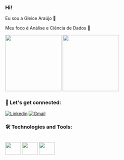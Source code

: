 ### Hi! 

Eu sou a Gleice Araújo 👋 


Meu foco é Análise e Ciência de Dados 🎲


<div> 

<img height= "180em" src="https://github-readme-stats.vercel.app/api?username=GleiceAraujo22&show_icons=true&theme=tokyonight"/> 
<img height= "180em" src="https://github-readme-stats.vercel.app/api/top-langs/?username=GleiceAraujo22&layout=compact&theme=tokyonight"/>
</div> 

 ### 🤖 Let's get connected:  
 
 [![Linkedin](https://img.shields.io/badge/LinkedIn-0077B5?style=for-the-badge&logo=linkedin&logoColor=white)](www.linkedin.com/in/gleice-araujo-043329177)
 [![Gmail](https://img.shields.io/badge/Gmail-D14836?style=for-the-badge&logo=gmail&logoColor=white)](gleicearaujo638@gmail.com) 
 
### 🛠 Technologies and Tools:

<div style="display: inline block"><br> 
  <img align="center" height="40" width="50" src="https://cdn.jsdelivr.net/gh/devicons/devicon/icons/python/python-original.svg" />
  <img align="center" height="40" width="50" src="https://cdn.jsdelivr.net/gh/devicons/devicon/icons/mysql/mysql-original-wordmark.svg" />
  <img align="center" height="40" width="50" src="https://cdn.jsdelivr.net/gh/devicons/devicon/icons/postgresql/postgresql-original.svg" /> 
 </div> 
 
 
 
        
